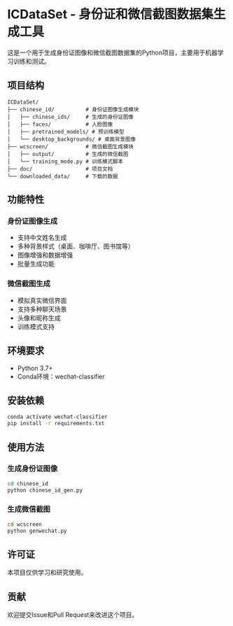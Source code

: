 # ICDataSet - 身份证和微信截图数据集生成工具

这是一个用于生成身份证图像和微信截图数据集的Python项目，主要用于机器学习训练和测试。

## 项目结构

```
ICDataSet/
├── chinese_id/          # 身份证图像生成模块
│   ├── chinese_ids/     # 生成的身份证图像
│   ├── faces/           # 人脸图像
│   ├── pretrained_models/ # 预训练模型
│   └── desktop_backgrounds/ # 桌面背景图像
├── wcscreen/            # 微信截图生成模块
│   ├── output/          # 生成的微信截图
│   └── training_mode.py # 训练模式脚本
├── doc/                 # 项目文档
└── downloaded_data/     # 下载的数据
```

## 功能特性

### 身份证图像生成
- 支持中文姓名生成
- 多种背景样式（桌面、咖啡厅、图书馆等）
- 图像增强和数据增强
- 批量生成功能

### 微信截图生成
- 模拟真实微信界面
- 支持多种聊天场景
- 头像和昵称生成
- 训练模式支持

## 环境要求

- Python 3.7+
- Conda环境：wechat-classifier

## 安装依赖

```bash
conda activate wechat-classifier
pip install -r requirements.txt
```

## 使用方法

### 生成身份证图像
```bash
cd chinese_id
python chinese_id_gen.py
```

### 生成微信截图
```bash
cd wcscreen
python genwechat.py
```

## 许可证

本项目仅供学习和研究使用。

## 贡献

欢迎提交Issue和Pull Request来改进这个项目。
